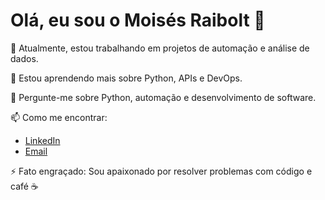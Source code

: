 # Olá, eu sou o Moisés Raibolt 👋

🔭 Atualmente, estou trabalhando em projetos de automação e análise de dados.

🌱 Estou aprendendo mais sobre Python, APIs e DevOps.

💬 Pergunte-me sobre Python, automação e desenvolvimento de software.

📫 Como me encontrar:
- [LinkedIn](https://www.linkedin.com/in/moisesraibolt/)
- [Email](moisesraibolt@gmail.com)

⚡ Fato engraçado: Sou apaixonado por resolver problemas com código e café ☕
